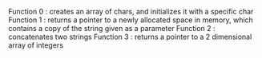 Function 0 : creates an array of chars, and initializes it with a specific char
Function 1 : returns a pointer to a newly allocated space in memory, which contains a copy of the string given as a parameter
Function 2 : concatenates two strings
Function 3 : returns a pointer to a 2 dimensional array of integers